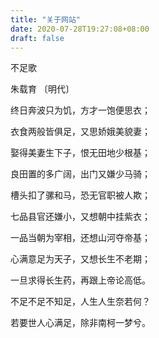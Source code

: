 ```yaml
---
title: "关于网站"
date: 2020-07-28T19:27:08+08:00
draft: false
---
```


不足歌

朱载育 〔明代〕

终日奔波只为饥，方才一饱便思衣；

衣食两般皆俱足，又思娇娥美貌妻；

娶得美妻生下子，恨无田地少根基；

良田置的多广阔，出门又嫌少马骑；

槽头扣了骡和马，恐无官职被人欺；

七品县官还嫌小，又想朝中挂紫衣；

一品当朝为宰相，还想山河夺帝基；

心满意足为天子，又想长生不老期；

一旦求得长生药，再跟上帝论高低。

不足不足不知足，人生人生奈若何？

若要世人心满足，除非南柯一梦兮。